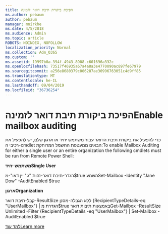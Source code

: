 ```yaml
---
title: הפיכת ביקורת תיבת דואר לזמינה
ms.author: pebaum
author: pebaum
manager: mnirkhe
ms.date: 4/5/2018
ms.audience: Admin
ms.topic: article
ROBOTS: NOINDEX, NOFOLLOW
localization_priority: Normal
ms.collection: Adm_O365
ms.custom: ''
ms.assetid: 19997b0a-394f-4943-8908-c601696a332c
ms.openlocfilehash: 73517f46935a67a4a8a3e4770090ac897fe67979
ms.sourcegitcommit: a256e8680379c006287ae30996763051c4d9ff85
ms.translationtype: MT
ms.contentlocale: he-IL
ms.lasthandoff: 09/04/2019
ms.locfileid: "36736254"
---
```

# <a name="enable-mailbox-auditing"></a><span data-ttu-id="6acf0-102">הפיכת ביקורת תיבת דואר לזמינה</span><span class="sxs-lookup"><span data-stu-id="6acf0-102">Enable mailbox auditing</span></span>

<span data-ttu-id="6acf0-103">כדי להפעיל את ביקורת תיבת הדואר עבור משתמש יחיד או ארגון שלם, יש להפעיל את רכיבי ה-cmdlet הבאים ממעטפת החשמל המרוחקת:</span><span class="sxs-lookup"><span data-stu-id="6acf0-103">To enable Mailbox Auditing for either a single user or an entire organization the following cmdlets must be run from Remote Power Shell:</span></span>
  
 <span data-ttu-id="6acf0-104">**משתמש יחיד**</span><span class="sxs-lookup"><span data-stu-id="6acf0-104">**Single User**</span></span>
  
<span data-ttu-id="6acf0-105">הגדר-תיבת דואר-זהות "ג ' יין דאו"-מ$true השמע</span><span class="sxs-lookup"><span data-stu-id="6acf0-105">Set-Mailbox -Identity "Jane Dow" -AuditEnabled $true</span></span>
  
 <span data-ttu-id="6acf0-106">**ארגון**</span><span class="sxs-lookup"><span data-stu-id="6acf0-106">**Organization**</span></span>
  
<span data-ttu-id="6acf0-107">קבל-תיבת דואר-ResultSize ללא הגבלה-מסנן {RecipientTypeDetails-eq "UserMailbox"} | הגדרת מ$true באמצעות תיבות דואר</span><span class="sxs-lookup"><span data-stu-id="6acf0-107">Get-Mailbox -ResultSize Unlimited -Filter {RecipientTypeDetails -eq "UserMailbox"} | Set-Mailbox -AuditEnabled $true</span></span>
  
[<span data-ttu-id="6acf0-108">למד עוד</span><span class="sxs-lookup"><span data-stu-id="6acf0-108">Learn more</span></span>](https://docs.microsoft.com/office365/securitycompliance/enable-mailbox-auditing)
  

